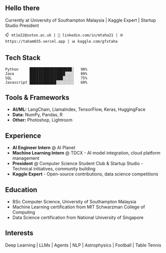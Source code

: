 ## Hello there

Currently at University of Southampton Malaysia | Kaggle Expert | Startup Studio President

```
📫 mt1e22@soton.ac.uk | 🔗 linkedin.com/in/mtaha21 | 🌐 https://taham655.vercel.app | 📊 kaggle.com/gfxtaha  
```

## Tech Stack
```
Python     ███████████████████░   90%
Java       ████████████████░░░░   80% 
SQL        ███████████████░░░░░   75%
Javascript ████████████░░░░░░░░   60%
```

## Tools & Frameworks
- **AI/ML:** LangChain, LlamaIndex, TensorFlow, Keras, HuggingFace
- **Data:** NumPy, Pandas, R
- **Other:** Photoshop, Lightroom

## Experience
- **AI Engineer Intern** @ AI Planet
- **Machine Learning Intern** @ TDCX - AI model integration, cloud platform management
- **President** @ Computer Science Student Club & Startup Studio - Technical initiatives, community building
- **Kaggle Expert** - Open-source contributions, data science competitions

## Education
- BSc Computer Science, University of Southampton Malaysia
- Machine Learning certification from MIT Schwarzman College of Computing
- Data Science certification from National University of Singapore

## Interests
Deep Learning | LLMs | Agents | NLP | Astrophysics | Football | Table Tennis
